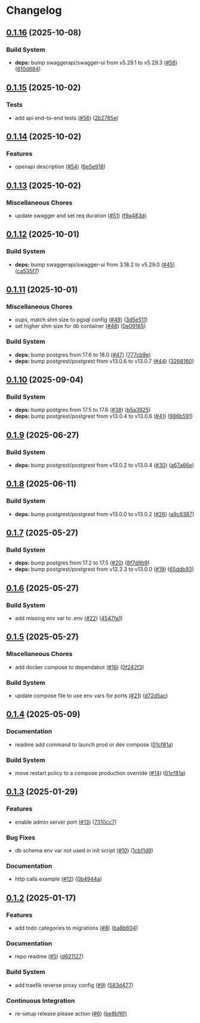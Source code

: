 # Changelog

## [0.1.16](https://github.com/jobtrek/toudou/compare/v0.1.15...v0.1.16) (2025-10-08)


### Build System

* **deps:** bump swaggerapi/swagger-ui from v5.29.1 to v5.29.3 ([#58](https://github.com/jobtrek/toudou/issues/58)) ([610d684](https://github.com/jobtrek/toudou/commit/610d684be0c442d79e780fafb0794e29f848d242))

## [0.1.15](https://github.com/jobtrek/toudou/compare/v0.1.14...v0.1.15) (2025-10-02)


### Tests

* add api end-to-end tests ([#56](https://github.com/jobtrek/toudou/issues/56)) ([2b2785e](https://github.com/jobtrek/toudou/commit/2b2785eccc3fbff4bafb9df9f98015291d248f7e))

## [0.1.14](https://github.com/jobtrek/toudou/compare/v0.1.13...v0.1.14) (2025-10-02)


### Features

* openapi description ([#54](https://github.com/jobtrek/toudou/issues/54)) ([6e5e918](https://github.com/jobtrek/toudou/commit/6e5e91884af7d53721213bf6ffec8cf94e95cff9))

## [0.1.13](https://github.com/jobtrek/toudou/compare/v0.1.12...v0.1.13) (2025-10-02)


### Miscellaneous Chores

* update swagger and set req duration ([#51](https://github.com/jobtrek/toudou/issues/51)) ([f9a483d](https://github.com/jobtrek/toudou/commit/f9a483d7329e00f7a49e48b7ad463342914bc0ec))

## [0.1.12](https://github.com/jobtrek/toudou/compare/v0.1.11...v0.1.12) (2025-10-01)


### Build System

* **deps:** bump swaggerapi/swagger-ui from 3.18.2 to v5.29.0 ([#45](https://github.com/jobtrek/toudou/issues/45)) ([ca535f7](https://github.com/jobtrek/toudou/commit/ca535f7abbbb1f3c186063c7f1432418d179be05))

## [0.1.11](https://github.com/jobtrek/toudou/compare/v0.1.10...v0.1.11) (2025-10-01)


### Miscellaneous Chores

* oups, match shm size to pgsql config ([#49](https://github.com/jobtrek/toudou/issues/49)) ([3d5e511](https://github.com/jobtrek/toudou/commit/3d5e511224b4ed934c38fd2852c7d07252b61a3f))
* set higher shm size for db container ([#48](https://github.com/jobtrek/toudou/issues/48)) ([0e09165](https://github.com/jobtrek/toudou/commit/0e09165e5c186da269d751cee48d7a481b65f5b6))


### Build System

* **deps:** bump postgres from 17.6 to 18.0 ([#47](https://github.com/jobtrek/toudou/issues/47)) ([777cb9e](https://github.com/jobtrek/toudou/commit/777cb9ea8ef410923f6077f6fa1b09ccba4d0e15))
* **deps:** bump postgrest/postgrest from v13.0.6 to v13.0.7 ([#44](https://github.com/jobtrek/toudou/issues/44)) ([3266160](https://github.com/jobtrek/toudou/commit/3266160149ce7982c4274ecf26b6422819160bd0))

## [0.1.10](https://github.com/jobtrek/toudou/compare/v0.1.9...v0.1.10) (2025-09-04)


### Build System

* **deps:** bump postgres from 17.5 to 17.6 ([#38](https://github.com/jobtrek/toudou/issues/38)) ([b5a3925](https://github.com/jobtrek/toudou/commit/b5a3925b3bf7edfbf536b74a870f689cc312169e))
* **deps:** bump postgrest/postgrest from v13.0.4 to v13.0.6 ([#41](https://github.com/jobtrek/toudou/issues/41)) ([986b591](https://github.com/jobtrek/toudou/commit/986b591f1eed4835b1955d59c613344cc250663b))

## [0.1.9](https://github.com/jobtrek/toudou/compare/v0.1.8...v0.1.9) (2025-06-27)


### Build System

* **deps:** bump postgrest/postgrest from v13.0.2 to v13.0.4 ([#30](https://github.com/jobtrek/toudou/issues/30)) ([a67a66e](https://github.com/jobtrek/toudou/commit/a67a66ee37a899a76c99f8835feefced6c985b66))

## [0.1.8](https://github.com/jobtrek/toudou/compare/v0.1.7...v0.1.8) (2025-06-11)


### Build System

* **deps:** bump postgrest/postgrest from v13.0.0 to v13.0.2 ([#26](https://github.com/jobtrek/toudou/issues/26)) ([a9c6387](https://github.com/jobtrek/toudou/commit/a9c6387ecaf0c7433db17b7339947ac27d680abc))

## [0.1.7](https://github.com/jobtrek/toudou/compare/v0.1.6...v0.1.7) (2025-05-27)


### Build System

* **deps:** bump postgres from 17.2 to 17.5 ([#20](https://github.com/jobtrek/toudou/issues/20)) ([8f7d9b9](https://github.com/jobtrek/toudou/commit/8f7d9b9a089b388e3085bda79cac9d5a477919f6))
* **deps:** bump postgrest/postgrest from v12.2.3 to v13.0.0 ([#19](https://github.com/jobtrek/toudou/issues/19)) ([65ddb93](https://github.com/jobtrek/toudou/commit/65ddb9365fdc2dfd74dde573ece0e82b9314d5d7))

## [0.1.6](https://github.com/jobtrek/toudou/compare/v0.1.5...v0.1.6) (2025-05-27)


### Build System

* add missing env var to .env ([#22](https://github.com/jobtrek/toudou/issues/22)) ([4547fa1](https://github.com/jobtrek/toudou/commit/4547fa19380ea61ead65c2a05459fc2db86a5479))

## [0.1.5](https://github.com/jobtrek/toudou/compare/v0.1.4...v0.1.5) (2025-05-27)


### Miscellaneous Chores

* add docker compose to dependabot ([#16](https://github.com/jobtrek/toudou/issues/16)) ([0f242f3](https://github.com/jobtrek/toudou/commit/0f242f3d497821340f5db7aa348e58c2e6693bbc))


### Build System

* update compose file to use env vars for ports ([#21](https://github.com/jobtrek/toudou/issues/21)) ([d72d5ac](https://github.com/jobtrek/toudou/commit/d72d5ac71a1a0be3b19a0e28c3a357d46c7d0ec5))

## [0.1.4](https://github.com/jobtrek/toudou/compare/v0.1.3...v0.1.4) (2025-05-09)


### Documentation

* readme add command to launch prod or dev compose ([01cf81a](https://github.com/jobtrek/toudou/commit/01cf81a7c1b55fb106b4d93508536b7db33f6a8d))


### Build System

* move restart policy to a compose production override ([#14](https://github.com/jobtrek/toudou/issues/14)) ([01cf81a](https://github.com/jobtrek/toudou/commit/01cf81a7c1b55fb106b4d93508536b7db33f6a8d))

## [0.1.3](https://github.com/jobtrek/toudou/compare/v0.1.2...v0.1.3) (2025-01-29)


### Features

* enable admin server port ([#13](https://github.com/jobtrek/toudou/issues/13)) ([7310cc7](https://github.com/jobtrek/toudou/commit/7310cc7609416d8c639d97ec802b8db4170732c9))


### Bug Fixes

* db schema env var not used in init script ([#10](https://github.com/jobtrek/toudou/issues/10)) ([1cb11d9](https://github.com/jobtrek/toudou/commit/1cb11d98e78e392ee6032d3fa028d3ed5a75a722))


### Documentation

* http calls example ([#12](https://github.com/jobtrek/toudou/issues/12)) ([0b4944a](https://github.com/jobtrek/toudou/commit/0b4944af1a9a5f4155efaba30f40bf66184030f7))

## [0.1.2](https://github.com/jobtrek/toudou/compare/v0.1.1...v0.1.2) (2025-01-17)


### Features

* add todo categories to migrations ([#8](https://github.com/jobtrek/toudou/issues/8)) ([ba8b604](https://github.com/jobtrek/toudou/commit/ba8b60497e25b59a935c6dcad792d385211acf32))


### Documentation

* repo readme ([#5](https://github.com/jobtrek/toudou/issues/5)) ([d621127](https://github.com/jobtrek/toudou/commit/d6211273c63ccbffd3df703f582262c488b16d97))


### Build System

* add traefik reverse proxy config ([#9](https://github.com/jobtrek/toudou/issues/9)) ([583d477](https://github.com/jobtrek/toudou/commit/583d477333245be527b3576d27c7fb301fe9589c))


### Continuous Integration

* re-setup release please action ([#6](https://github.com/jobtrek/toudou/issues/6)) ([be8bf6f](https://github.com/jobtrek/toudou/commit/be8bf6f75690eb170c8645a2ec0b741f80e3a5f8))
